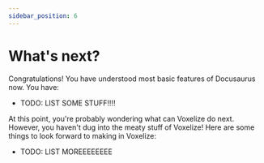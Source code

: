 ```yaml
---
sidebar_position: 6
---
```


# What's next?

Congratulations! You have understood most basic features of Docusaurus now. You have:

- TODO: LIST SOME STUFF!!!!

At this point, you're probably wondering what can Voxelize do next. However, you haven't dug into the meaty stuff of Voxelize! Here are some things to look forward to making in Voxelize:

- TODO: LIST MOREEEEEEEE
